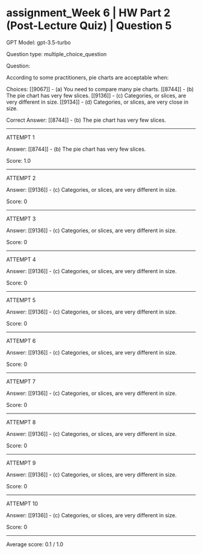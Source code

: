 # assignment_Week 6 | HW Part 2 (Post-Lecture Quiz) | Question 5

GPT Model: gpt-3.5-turbo

Question type: multiple_choice_question

Question:
<div><p>According to some practitioners, pie charts are acceptable when:</p></div>

Choices:
[[9067]] - (a) You need to compare many pie charts.
[[8744]] - (b) The pie chart has very few slices.
[[9136]] - (c) Categories, or slices, are very different in size.
[[9134]] - (d) Categories, or slices, are very close in size.

Correct Answer:
[[8744]] - (b) The pie chart has very few slices.

****************************************

ATTEMPT 1

Answer: 
[[8744]] - (b) The pie chart has very few slices.

Score: 1.0

--------------------

ATTEMPT 2

Answer: 
[[9136]] - (c) Categories, or slices, are very different in size.

Score: 0

--------------------

ATTEMPT 3

Answer: 
[[9136]] - (c) Categories, or slices, are very different in size.

Score: 0

--------------------

ATTEMPT 4

Answer: 
[[9136]] - (c) Categories, or slices, are very different in size.

Score: 0

--------------------

ATTEMPT 5

Answer: 
[[9136]] - (c) Categories, or slices, are very different in size.

Score: 0

--------------------

ATTEMPT 6

Answer: 
[[9136]] - (c) Categories, or slices, are very different in size.

Score: 0

--------------------

ATTEMPT 7

Answer: 
[[9136]] - (c) Categories, or slices, are very different in size.

Score: 0

--------------------

ATTEMPT 8

Answer: 
[[9136]] - (c) Categories, or slices, are very different in size.

Score: 0

--------------------

ATTEMPT 9

Answer: 
[[9136]] - (c) Categories, or slices, are very different in size.

Score: 0

--------------------

ATTEMPT 10

Answer: 
[[9136]] - (c) Categories, or slices, are very different in size.

Score: 0

--------------------

Average score: 0.1 / 1.0
